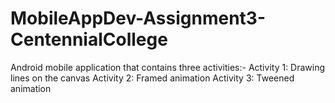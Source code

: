 # MobileAppDev-Assignment3-CentennialCollege

Android mobile application that contains three activities:-
Activity 1: Drawing lines on the canvas
Activity 2: Framed animation
Activity 3: Tweened animation
